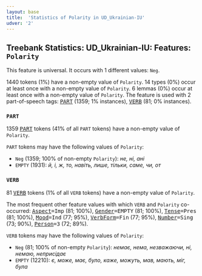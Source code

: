 ```yaml
---
layout: base
title:  'Statistics of Polarity in UD_Ukrainian-IU'
udver: '2'
---
```


## Treebank Statistics: UD_Ukrainian-IU: Features: `Polarity`

This feature is universal.
It occurs with 1 different values: `Neg`.

1440 tokens (1%) have a non-empty value of `Polarity`.
14 types (0%) occur at least once with a non-empty value of `Polarity`.
6 lemmas (0%) occur at least once with a non-empty value of `Polarity`.
The feature is used with 2 part-of-speech tags: <tt><a href="uk_iu-pos-PART.html">PART</a></tt> (1359; 1% instances), <tt><a href="uk_iu-pos-VERB.html">VERB</a></tt> (81; 0% instances).

### `PART`

1359 <tt><a href="uk_iu-pos-PART.html">PART</a></tt> tokens (41% of all `PART` tokens) have a non-empty value of `Polarity`.

`PART` tokens may have the following values of `Polarity`:

* `Neg` (1359; 100% of non-empty `Polarity`): <em>не, ні, ані</em>
* `EMPTY` (1931): <em>й, і, ж, то, навіть, лише, тільки, саме, чи, от</em>

### `VERB`

81 <tt><a href="uk_iu-pos-VERB.html">VERB</a></tt> tokens (1% of all `VERB` tokens) have a non-empty value of `Polarity`.

The most frequent other feature values with which `VERB` and `Polarity` co-occurred: <tt><a href="uk_iu-feat-Aspect.html">Aspect</a></tt><tt>=Imp</tt> (81; 100%), <tt><a href="uk_iu-feat-Gender.html">Gender</a></tt><tt>=EMPTY</tt> (81; 100%), <tt><a href="uk_iu-feat-Tense.html">Tense</a></tt><tt>=Pres</tt> (81; 100%), <tt><a href="uk_iu-feat-Mood.html">Mood</a></tt><tt>=Ind</tt> (77; 95%), <tt><a href="uk_iu-feat-VerbForm.html">VerbForm</a></tt><tt>=Fin</tt> (77; 95%), <tt><a href="uk_iu-feat-Number.html">Number</a></tt><tt>=Sing</tt> (73; 90%), <tt><a href="uk_iu-feat-Person.html">Person</a></tt><tt>=3</tt> (72; 89%).

`VERB` tokens may have the following values of `Polarity`:

* `Neg` (81; 100% of non-empty `Polarity`): <em>немає, нема, незважаючи, ні, немаю, неприсідає</em>
* `EMPTY` (12210): <em>є, може, має, було, каже, можуть, мав, мають, міг, була</em>

